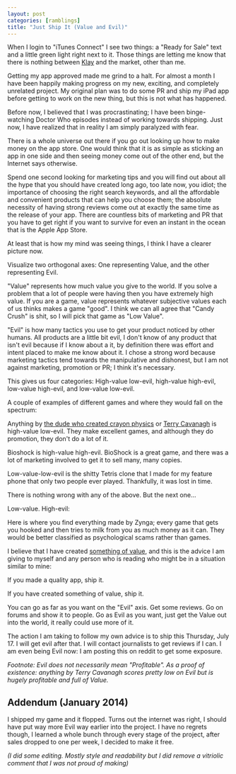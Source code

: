 ```yaml
---
layout: post
categories: [ramblings]
title: "Just Ship It (Value and Evil)"
---
```


When I login to "iTunes Connect" I see two things: a "Ready for Sale" text and a little green light right next to it. Those things are letting me know that there is nothing between [Klay](/klay) and the market, other than me.

Getting my app approved made me grind to a halt. For almost a month I have been happily making progress on my new, exciting, and completely unrelated project. My original plan was to do some PR and ship my iPad app before getting to work on the new thing, but this is not what has happened.

Before now, I believed that I was procrastinating; I have been binge-watching Doctor Who episodes instead of working towards shipping. Just now, I have realized that in reality I am simply paralyzed with fear.

There is a whole universe out there if you go out looking up how to make money on the app store. One would think that it is as simple as sticking an app in one side and then seeing money come out of the other end, but the Internet says otherwise.

Spend one second looking for marketing tips and you will find out about all the hype that you should have created long ago, too late now, you idiot; the importance of choosing the right search keywords, and all the affordable and convenient products that can help you choose them; the absolute necessity of having strong reviews come out at exactly the same time as the release of your app. There are countless bits of marketing and PR that you have to get right if you want to survive for even an instant in the ocean that is the Apple App Store.

At least that is how my mind was seeing things, I think I have a clearer picture now.

Visualize two orthogonal axes: One representing Value, and the other representing Evil.

"Value" represents how much value you give to the world. If you solve a problem that a lot of people were having then you have extremely high value. If you are a game, value represents whatever subjective values each of us thinks makes a game "good". I think we can all agree that "Candy Crush" is shit, so I will pick that game as "Low Value".

"Evil" is how many tactics you use to get your product noticed by other humans. All products are a little bit evil, I don't know of any product that isn't evil because if I know about a it, by definition there was effort and intent placed to make me know about it. I chose a strong word because marketing tactics tend towards the manipulative and dishonest, but I am not against marketing, promotion or PR; I think it's necessary.

This gives us four categories: High-value low-evil, high-value high-evil, low-value high-evil, and low-value low-evil.

A couple of examples of different games and where they would fall on the spectrum:

Anything by [the dude who created crayon physics](http://www.kloonigames.com/blog/) or [Terry Cavanagh](http://distractionware.com/blog/) is high-value low-evil. They make excellent games, and although they do promotion, they don't do a lot of it.

Bioshock is high-value high-evil. BioShock is a great game, and there was a lot of marketing involved to get it to sell many, many copies.

Low-value-low-evil is the shitty Tetris clone that I made for my feature phone that only two people ever played. Thankfully, it was lost in time.

There is nothing wrong with any of the above. But the next one...

Low-value. High-evil:

Here is where you find everything made by Zynga; every game that gets you hooked and then tries to milk from you as much money as it can. They would be better classified as psychological scams rather than games.

I believe that I have created [something of value](/klay), and this is the advice I am giving to myself and any person who is reading who might be in a situation similar to mine:

If you made a quality app, ship it.

If you have created something of value, ship it.

You can go as far as you want on the "Evil" axis. Get some reviews. Go on forums and show it to people. Go as Evil as you want, just get the Value out into the world, it really could use more of it.

The action I am taking to follow my own advice is to ship this Thursday, July 17. I will get evil after that. I will contact journalists to get reviews if I can. I am even being Evil now: I am posting this on reddit to get some exposure.

*Footnote:
Evil does not necessarily mean "Profitable". As a proof of existence: anything by Terry Cavanagh scores pretty low on Evil but is hugely profitable and full of Value.*

Addendum (January 2014)
-----------------------

I shipped my game and it flopped. Turns out the internet was right, I should have put way more Evil way earlier into the project. I have no regrets though, I learned a whole bunch through every stage of the project, after sales dropped to one per week, I decided to make it free.

*(I did some editing. Mostly style and readability but I did remove a vitriolic comment that I was not proud of making)*
